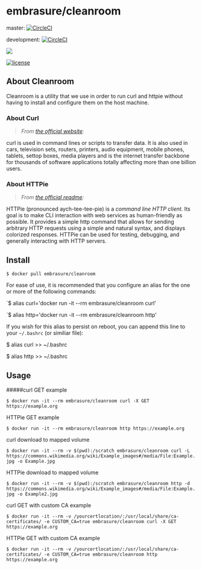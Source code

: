 # embrasure/cleanroom

master: [![CircleCI](https://circleci.com/gh/embrasure/cleanroom/tree/master.svg?style=svg)](https://circleci.com/gh/embrasure/cleanroom/tree/master) 

development: [![CircleCI](https://circleci.com/gh/embrasure/cleanroom/tree/development.svg?style=svg)](https://circleci.com/gh/embrasure/cleanroom/tree/development)

[![](https://imagelayers.io/badge/embrasure/cleanroom:latest.svg)](https://imagelayers.io/?images=embrasure/cleanroom:latest 'Get your own badge on imagelayers.io') 

[![license](https://img.shields.io/badge/license-MIT-blue.svg?style=plastic)]()

## About Cleanroom

Cleanroom is a utility that we use in order to run curl and httpie without having to install and configure them on the host machine. 

### About Curl

> *From [the official website](https://curl.haxx.se/):*

curl is used in command lines or scripts to transfer data. It is also used in cars, television sets, routers, printers, audio equipment, mobile phones, tablets, settop boxes, media players and is the internet transfer backbone for thousands of software applications totally affecting more than one billion users.

### About HTTPie

> *From [the official readme](https://github.com/jakubroztocil/httpie#readme):*

HTTPie (pronounced aych-tee-tee-pie) is a *command line HTTP client*.
Its goal is to make CLI interaction with web services as human-friendly as possible.
It provides a simple http command that allows for sending arbitrary HTTP requests using a simple and natural syntax,
and displays colorized responses. HTTPie can be used for testing, debugging, and generally interacting with HTTP servers.

## Install

`$ docker pull embrasure/cleanroom`

For ease of use, it is recommended that you configure an alias for the one or more of the following commands:

`$ alias curl='docker run -it --rm embrasure/cleanroom curl'

`$ alias http='docker run -it --rm embrasure/cleanroom http'

If you wish for this alias to persist on reboot, you can append this line to your `~/.bashrc` (or similiar file):

$ alias curl >> ~/.bashrc

$ alias http >> ~/.bashrc

## Usage

#####curl GET example

`$ docker run -it --rm embrasure/cleanroom curl -X GET https://example.org`

HTTPie GET example

`$ docker run -it --rm embrasure/cleanroom http https://example.org`

curl download to mapped volume

`$ docker run -it --rm -v $(pwd):/scratch embrasure/cleanroom curl -L https://commons.wikimedia.org/wiki/Example_images#/media/File:Example.jpg -o Example.jpg`

HTTPie download to mapped volume

`$ docker run -it --rm -v $(pwd):/scratch embrasure/cleanroom http -d https://commons.wikimedia.org/wiki/Example_images#/media/File:Example.jpg -o Example2.jpg`

curl GET with custom CA example

`$ docker run -it --rm -v /yourcertlocation/:/usr/local/share/ca-certificates/ -e CUSTOM_CA=true embrasure/cleanroom curl -X GET https://example.org`

HTTPie GET with custom CA example

`$ docker run -it --rm -v /yourcertlocation/:/usr/local/share/ca-certificates/ -e CUSTOM_CA=true embrasure/cleanroom http https://example.org`
